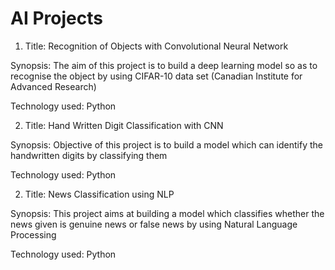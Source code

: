 

# AI Projects

1. Title: Recognition of Objects with Convolutional Neural Network

Synopsis: The aim of this project is to build a deep learning model so as to recognise the object by using CIFAR-10 data set (Canadian Institute for Advanced Research)

Technology used: Python

2. Title: Hand Written Digit Classification with CNN

Synopsis: Objective of this project is to build a model which can identify the handwritten digits by classifying them

Technology used: Python

2. Title: News Classification using NLP

Synopsis: This project aims at building a model which classifies whether the news given is genuine news or false news by using Natural Language Processing

Technology used: Python
